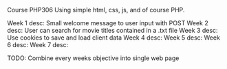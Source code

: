 Course PHP306
Using simple html, css, js, and of course PHP.

Week 1 desc: Small welcome message to user input with POST
Week 2 desc: User can search for movie titles contained in a .txt file
Week 3 desc: Use cookies to save and load client data
Week 4 desc:
Week 5 desc:
Week 6 desc:
Week 7 desc:

TODO: Combine every weeks objective into single web page
